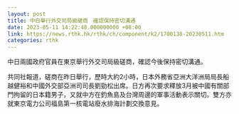 ```yaml
---
layout: post
title: 中日舉行外交司局級磋商　確認保持密切溝通
date: 2023-05-11 14:22:48.000000000 +08:00
link: https://news.rthk.hk/rthk/ch/component/k2/1700138-20230511.htm
categories: rthk
---
```


中日兩國政府官員在東京舉行外交司局級磋商，確認今後保持密切溝通。

共同社報道，磋商在昨日舉行，歷時大約2小時，日本外務省亞洲大洋洲局局長船越健裕和中國外交部亞洲司司長劉勁松出席。日方再次要求釋放3月被中國有關部門拘留的日本籍男子，又就中方在釣魚島及台灣周邊的軍事活動表示關切。雙方亦就東京電力公司福島第一核電站廢水排海計劃交換意見。
